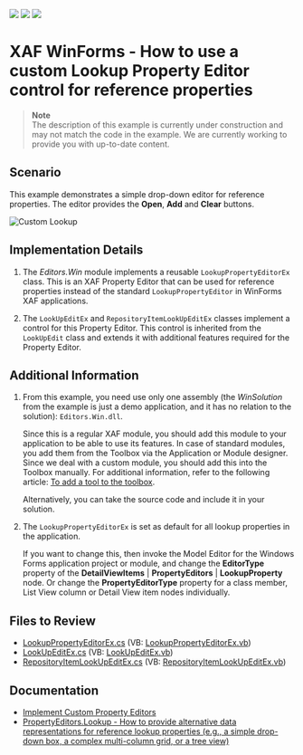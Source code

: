 <!-- default badges list -->
![](https://img.shields.io/endpoint?url=https://codecentral.devexpress.com/api/v1/VersionRange/128594111/22.2.3%2B)
[![](https://img.shields.io/badge/Open_in_DevExpress_Support_Center-FF7200?style=flat-square&logo=DevExpress&logoColor=white)](https://supportcenter.devexpress.com/ticket/details/E1101)
[![](https://img.shields.io/badge/📖_How_to_use_DevExpress_Examples-e9f6fc?style=flat-square)](https://docs.devexpress.com/GeneralInformation/403183)
<!-- default badges end -->

# XAF WinForms - How to use a custom Lookup Property Editor control for reference properties

> **Note**  
> The description of this example is currently under construction and may not match the code in the example. We are currently working to provide you with up-to-date content.

## Scenario

This example demonstrates a simple drop-down editor for reference properties. The editor provides the **Open**, **Add** and **Clear** buttons.

![Custom Lookup](./media/CustomLookup.png)

## Implementation Details

1. The _Editors.Win_ module implements a reusable `LookupPropertyEditorEx` class. This is an XAF Property Editor that can be used for reference properties instead of the standard `LookupPropertyEditor` in WinForms XAF applications.

2. The `LookUpEditEx` and `RepositoryItemLookUpEditEx` classes implement a control for this Property Editor. This control is inherited from the `LookUpEdit` class and extends it with additional features required for the Property Editor.

## Additional Information

1. From this example, you need use only one assembly (the _WinSolution_ from the example is just a demo application, and it has no relation to the solution): `Editors.Win.dll`.
   
   Since this is a regular XAF module, you should add this module to your application to be able to use its features. In case of standard modules, you add them from the Toolbox via the Application or Module designer. Since we deal with a custom module, you should add this into the Toolbox manually. For additional information, refer to the following article: [To add a tool to the toolbox](https://learn.microsoft.com/en-us/visualstudio/modeling/customizing-tools-and-the-toolbox?view=vs-2022#to-add-a-tool-to-the-toolbox).
   
   Alternatively, you can take the source code and include it in your solution.

2. The `LookupPropertyEditorEx` is set as default for all lookup properties in the application.
   
   If you want to change this, then invoke the Model Editor for the Windows Forms application project or module, and change the **EditorType** property of the **DetailViewItems** | **PropertyEditors** | **LookupProperty** node. Or change the **PropertyEditorType** property for a class member, List View column or Detail View item nodes individually.

## Files to Review
* [LookupPropertyEditorEx.cs](./CS/EFCore/Editors.Win/LookupPropertyEditorEx.cs) (VB: [LookupPropertyEditorEx.vb](./VB/Editors.Win/LookupPropertyEditorEx.vb))
* [LookUpEditEx.cs](./CS/EFCore/Editors.Win/LookUpEditEx.cs) (VB: [LookUpEditEx.vb](./VB/Editors.Win/LookUpEditEx.vb))
* [RepositoryItemLookUpEditEx.cs](./CS/EFCore/Editors.Win/RepositoryItemLookUpEditEx.cs) (VB: [RepositoryItemLookUpEditEx.vb](./VB/Editors.Win/RepositoryItemLookUpEditEx.vb))

## Documentation

* [Implement Custom Property Editors](https://documentation.devexpress.com/eXpressAppFramework/113097/Concepts/UI-Construction/View-Items/Implement-Custom-Property-Editors)
* [PropertyEditors.Lookup - How to provide alternative data representations for reference lookup properties (e.g., a simple drop-down box, a complex multi-column grid, or a tree view)](https://www.devexpress.com/Support/Center/Question/Details/S92425/propertyeditors-lookup-how-to-provide-alternative-data-representations-for-reference)


